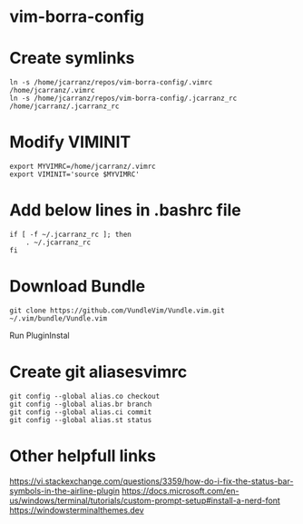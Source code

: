 # vim-borra-config

# Create symlinks
```
ln -s /home/jcarranz/repos/vim-borra-config/.vimrc /home/jcarranz/.vimrc
ln -s /home/jcarranz/repos/vim-borra-config/.jcarranz_rc /home/jcarranz/.jcarranz_rc
```

# Modify VIMINIT
```
export MYVIMRC=/home/jcarranz/.vimrc
export VIMINIT='source $MYVIMRC'
```

# Add below lines in .bashrc file
```
if [ -f ~/.jcarranz_rc ]; then
    . ~/.jcarranz_rc
fi
```

# Download Bundle
```
git clone https://github.com/VundleVim/Vundle.vim.git ~/.vim/bundle/Vundle.vim
```

Run PluginInstal

# Create git aliasesvimrc
```
git config --global alias.co checkout
git config --global alias.br branch
git config --global alias.ci commit
git config --global alias.st status
```

# Other helpfull links
https://vi.stackexchange.com/questions/3359/how-do-i-fix-the-status-bar-symbols-in-the-airline-plugin
https://docs.microsoft.com/en-us/windows/terminal/tutorials/custom-prompt-setup#install-a-nerd-font
https://windowsterminalthemes.dev
